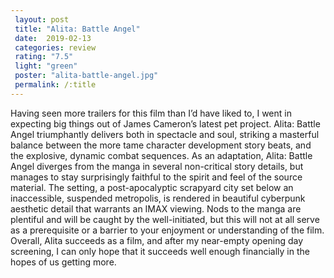 ```yaml
---
 layout: post
 title: "Alita: Battle Angel"
 date:  2019-02-13
 categories: review
 rating: "7.5"
 light: "green"
 poster: "alita-battle-angel.jpg"
 permalink: /:title
---
```



Having seen more trailers for this film than I’d have liked to, I went in expecting big things out of James Cameron’s latest pet project. Alita: Battle Angel triumphantly delivers both in spectacle and soul, striking a masterful balance between the more tame character development story beats, and the explosive, dynamic combat sequences. As an adaptation, Alita: Battle Angel diverges from the manga in several non-critical story details, but manages to stay surprisingly faithful to the spirit and feel of the source material. The setting, a post-apocalyptic scrapyard city set below an inaccessible, suspended metropolis, is rendered in beautiful cyberpunk aesthetic detail that warrants an IMAX viewing. Nods to the manga are plentiful and will be caught by the well-initiated, but this will not at all serve as a prerequisite or a barrier to your enjoyment or understanding of the film. Overall, Alita succeeds as a film, and after my near-empty opening day screening, I can only hope that it succeeds well enough financially in the hopes of us getting more.
